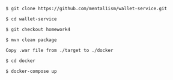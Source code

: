 ```agsl
$ git clone https://github.com/mental1ism/wallet-service.git
```
```agsl
$ cd wallet-service
```
```agsl
$ git checkout homework4
```
```agsl
$ mvn clean package
```
```agsl
Copy .war file from ./target to ./docker
```
```agsl
$ cd docker
```
```agsl
$ docker-compose up
```